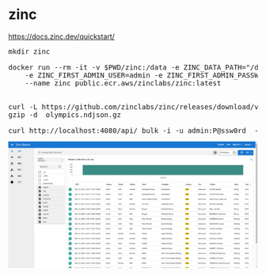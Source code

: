 # zinc
https://docs.zinc.dev/quickstart/

<pre>
mkdir zinc

docker run --rm -it -v $PWD/zinc:/data -e ZINC_DATA_PATH="/data" -p 4080:4080 \
    -e ZINC_FIRST_ADMIN_USER=admin -e ZINC_FIRST_ADMIN_PASSWORD=P@ssw0rd \
    --name zinc public.ecr.aws/zinclabs/zinc:latest


curl -L https://github.com/zinclabs/zinc/releases/download/v0.1.1/olympics.ndjson.gz -o olympics.ndjson.gz
gzip -d  olympics.ndjson.gz 

curl http://localhost:4080/api/_bulk -i -u admin:P@ssw0rd  --data-binary "@olympics.ndjson"
</pre>
<img src="./593b91ece449031dbc6ea27b2ffe87c.png" />
